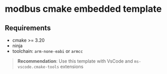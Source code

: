 # modbus cmake embedded template

## Requirements

- cmake >= 3.20
- ninja
- toolchain: `arm-none-eabi` or `armcc`

> **Recommendation**: Use this template with VsCode and `ms-vscode.cmake-tools` extensions

